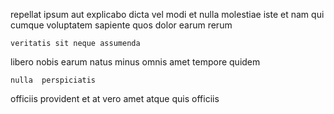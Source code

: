 <!--
title: Automated dynamic intranet
author: Meaghan
date: 2014-06-08-0518
link: 2014-06-08-0518-automated-dynamic-intranet
tags: [SVG,HTML5,Angularjs]
-->

 repellat ipsum
aut explicabo dicta
vel modi et
 nulla molestiae iste et  nam qui cumque voluptatem
sapiente quos dolor earum rerum
 	veritatis sit neque assumenda 
libero   nobis earum natus minus omnis
amet tempore quidem
 	nulla  perspiciatis
officiis provident et at vero amet
atque  quis officiis